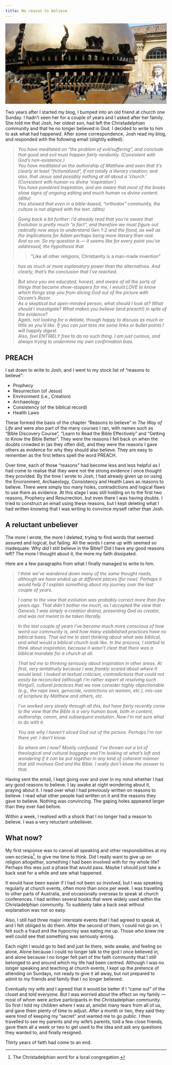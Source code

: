 ```yaml
---
title: No reason to believe
---
```


![](vaticanglobe.jpg)

Two years after I started my blog, I bumped into an old friend at church one Sunday. I hadn’t seen her for a couple of years and I asked after her family. She told me that Josh, her oldest son, had left the Christadelphian community and that he no longer believed in God. I decided to write to him to ask what had happened. After some correspondence, Josh read my blog, and responded with the following email (slightly edited):


>_You have meditated on “the problem of evil/suffering”, and conclude that good and evil must happen fairly randomly. (Consistent with God’s non-existence.)<br>
>You have meditated on the authorship of Matthew and seen that it’s clearly at least “fictionalized”, if not totally a literary creation; and also, that Jesus said possibly nothing at all about a ‘church.’ (Consistent with human vs divine ‘inspiration’)<br>
>You have pondered Inspiration, and are aware that most of the books show signs of ongoing editing and much human vs divine content. (ditto)<br>
>You showed that even in a bible-based, “orthodox” community, the culture is not aligned with the text. (ditto)_

>_Going back a bit further: I’d already read that you’re aware that Evolution is pretty much “a fact”, and therefore we must figure out radically new ways to understand Gen 1-2 and the flood, as well as the implications for Adam perhaps being more literary than real.<br>
>And so on.
>So my question is — it seems like for every point you’ve addressed, the hypothesis that_
>> “Like all other religions, Christianity is a man-made invention”

>_has as much or more explanatory power than the alternatives. And clearly, that’s the conclusion that I’ve reached._

>_But since you are educated, honest, and aware of all the sorts of things that became show-stoppers for me, I would LOVE to know which things stop you from slicing God out of the picture with Occam’s Razor.<br>
>As a skeptical but open-minded person, what should I look at? What should I investigate? What makes you believe (and preach!) in spite of the evidence?<br>
>Again, not looking for a debate, though happy to discuss as much or little as you’d like. If you can just toss me some links or bullet points I will happily digest.<br>
>Also, feel ENTIRELY free to do no such thing. I am just curious, and always trying to undermine my own confirmation bias._


## PREACH


I sat down to write to Josh, and I went to my stock list of “reasons to believe”:

  * Prophecy
  * Resurrection (of Jesus)
  * Environment (i.e., Creation)
  * Archaeology
  * Consistency (of the biblical record)
  * Health Laws


These formed the basis of the chapter “Reasons to believe” in _The Way of Life_ and were also part of the many courses I ran, with names such as “Bible Discovery Course”, “Learn to Read the Bible Effectively” and “Getting to Know the Bible Better”. They were the reasons I fell back on when the doubts crowded in (as they often did), and they were the reasons I gave others as evidence for why they should also believe. They are easy to remember as the first letters spell the word PREACH.

Over time, each of those “reasons” had become less and less helpful as I had come to realise that they were not the strong evidence I once thought they provided. By the time I wrote to Josh, I had already given up on using the Environment, Archaeology, Consistency and Health Laws as reasons to believe. There were simply too many holes, contradictions and logical flaws to use them as evidence. At this stage I was still holding on to the first two reasons, Prophecy and Resurrection, but even there I was having doubts. I tried to construct an email using these reasons, but I kept deleting what I had written knowing that I was writing to convince myself rather than Josh.


## A reluctant unbeliever

The more I wrote, the more I deleted, trying to find words that seemed assured and logical, but failing. All the words I came up with seemed so inadequate. Why _did_ I still believe in the Bible? Did I have any good reasons left? The more I thought about it, the more my faith dissipated.

Here are a few paragraphs from what I finally managed to write to him.


>_I think we’ve wandered down many of the same thought roads, although we have ended up at different places (for now). Perhaps it would help if I explain something about my journey over the last couple of years._

>_I came to the view that evolution was probably correct more than five years ago. That didn’t bother me much, as I accepted the view that Genesis 1 was simply a creation drama, presenting God as creator, and was not meant to be taken literally._

>_In the last couple of years I’ve become much more conscious of how weird our community is, and how many established practices have no biblical basis. That led me to start thinking about what was biblical, and what would a biblical church look like. In the process, I started to think about inspiration, because it wasn’t clear that there was a biblical mandate for a church at all._

>_That led me to thinking seriously about inspiration in other areas. At first, very tentatively because I was frankly scared about where it would lead. I looked at textual criticism, contradictions that could not easily be reconciled (although I’m rather expert at resolving such things!), cultural practices that we now consider highly objectionable (e.g., the rape laws, genocide, restrictions on women, etc.), mis-use of scripture by Matthew and others, etc._

>_I’ve worked very slowly through all this, but have fairly recently come to the view that the Bible is a very human book, both in content, authorship, canon, and subsequent evolution. Now I’m not sure what to do with it._

>_You ask why I haven’t sliced God out of the picture. Perhaps I’m not there yet. I don’t know._

>_So where am I now? Mostly confused. I’ve thrown out a lot of theological and cultural baggage and I’m looking at what’s left and wondering if it can be put together in any kind of coherent manner that still involves God and the Bible. I really don’t know the answer to that._


Having sent the email, I kept going over and over in my mind whether I had any good reasons to believe. I lay awake at night wondering about it, praying about it. I read over what I had previously written on reasons to believe. I read what other people had written on it and the reasons they gave to believe. Nothing was convincing. The gaping holes appeared larger than they ever had before.

Within a week, I realised with a shock that I no longer had a reason to believe. I was a very reluctant unbeliever.


## What now?


My first response was to cancel all speaking and other responsibilities at my own ecclesia[^1], to give me time to think. Did I really want to give up on religion altogether, something I had been involved with for my whole life? Perhaps this was just a phase that would pass. Maybe I should just take a back seat for a while and see what happened.

It would have been easier if I had not been so involved, but I was speaking regularly at church events, often more than once per week. I was travelling to other parts of Australia, and occasionally overseas to speak at church conferences. I had written several books that were widely used within the Christadelphian community. To suddenly take a back seat without explanation was not so easy.

Also, I still had three major interstate events that I had agreed to speak at, and I felt obliged to do them. After the second of them, I could not go on. I felt such a fraud and the hypocrisy was eating me up. Those who knew me well could see that something was seriously wrong.

Each night I would go to bed and just lie there, wide awake, and feeling so alone. Alone because I could no longer talk to the god I once believed in, and alone because I no longer felt part of the faith community that I still belonged to and around which my life had been centred. Although I was no longer speaking and teaching at church events, I kept up the pretence of attending on Sundays, not ready to give it all away, but not prepared to admit to my friends and family that I no longer believed.

Eventually my wife and I agreed that it would be better if I “came out” of the closet and told everyone. But I was worried about the effect on my family — most of whom were active participants in the Christadelphian community. So first I told my children where I was at, amidst many tears from all of us, and gave them plenty of time to adjust. After a month or two, they said they were tired of keeping my “secret” and wanted me to go public. I then travelled to see my parents and my wife’s parents, told a few close friends, gave them all a week or two to get used to the idea and ask any questions they wanted to, and finally resigned.

Thirty years of faith had come to an end.

[^1]: The Christadelphian word for a local congregation.
